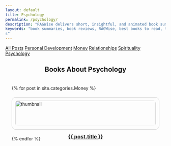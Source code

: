 ```yaml
---
layout: default
title: Psychology
permalink: /psychology/
description: "RAGWise delivers short, insightful, and animated book summaries on money, mindset, relationships, spirituality, and personal growth—designed to make life-changing ideas easy to understand and apply."
keywords: "book summaries, book reviews, RAGWise, best books to read, top book recommendations, book insights, personal development books, self-help book summaries, psychology book summaries, finance book summaries
s"
---
```

<nav class="category-bar">
  <a href="/" {% if page.url == "/" %}class="active"{% endif %}>All Posts</a>
  <a href="/personal-development/" {% if page.url == "/personal-development/" %}class="active"{% endif %}>Personal Development</a>
  <a href="/money/" {% if page.url == "/money/" %}class="active"{% endif %}>Money</a>
  <a href="/relationships/" {% if page.url == "/relationships/" %}class="active"{% endif %}>Relationships</a>
  <a href="/spirituality/" {% if page.url == "/spirituality/" %}class="active"{% endif %}>Spirituality</a>
  <a href="/psychology/" {% if page.url == "/psychology/" %}class="active"{% endif %}>Psychology</a>
</nav>


<h2 style="text-align: center;">Books About Psychology</h2>

<div style="display: grid; grid-template-columns: repeat(auto-fit, minmax(250px, 1fr)); gap: 20px; padding: 20px;">
  {% for post in site.categories.Money %}
    <div style="border: 1px solid #ccc; border-radius: 12px; padding: 10px;">
      <a href="{{ post.url | relative_url }}">
        <img src="{{ post.image }}" alt="thumbnail" style="width: 100%; border-radius: 8px;">
        <h3 style="text-align: center;">{{ post.title }}</h3>
      </a>
    </div>
  {% endfor %}
</div>

